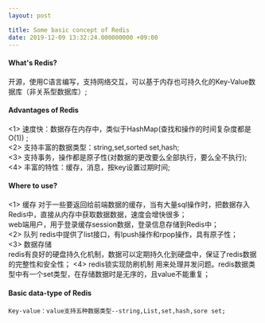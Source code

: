 ```yaml
---
layout: post

title: Some basic concept of Redis
date: 2019-12-09 13:32:24.000000000 +09:00
---
```


#### What's Redis?

开源，使用C语言编写，支持网络交互，可以基于内存也可持久化的Key-Value数据库（非关系型数据库）;

#### Advantages of Redis

<1> 速度快：数据存在内存中，类似于HashMap(查找和操作的时间复杂度都是O(1)) ;  
<2> 支持丰富的数据类型：string,set,sorted set,hash;  
<3> 支持事务，操作都是原子性(对数据的更改要么全部执行，要么全不执行);  
<4>  丰富的特性：缓存，消息，按key设置过期时间;  

#### Where to use?

<1> 缓存
    对于一些要返回给前端数据的缓存，当有大量sql操作时，把数据存入Redis中，直接从内存中获取数据数据，速度会增快很多；  
    web端用户，用于登录缓存session数据，登录信息存储到Redis中；  
<2> 队列
    redis中提供了list接口，有lpush操作和rpop操作，具有原子性；  
<3> 数据存储	
    redis有良好的硬盘持久化机制，数据可以定期持久化到硬盘中，保证了redis数据的完整性和安全性；
<4> redis锁实现防刷机制
    用来处理并发问题。redis数据类型中有一个set类型，在存储数据时是无序的，且value不能重复；

#### Basic data-type of Redis
    
	Key-value：value支持五种数据类型--string,List,set,hash,sore set;
